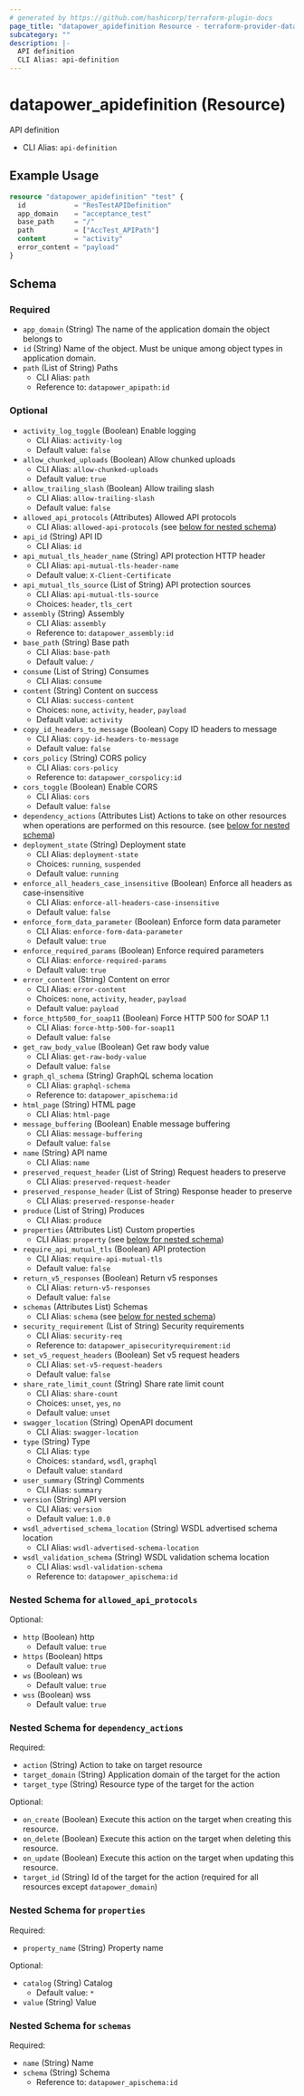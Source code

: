 ```yaml
---
# generated by https://github.com/hashicorp/terraform-plugin-docs
page_title: "datapower_apidefinition Resource - terraform-provider-datapower"
subcategory: ""
description: |-
  API definition
  CLI Alias: api-definition
---
```


# datapower_apidefinition (Resource)

API definition
  - CLI Alias: `api-definition`

## Example Usage

```terraform
resource "datapower_apidefinition" "test" {
  id            = "ResTestAPIDefinition"
  app_domain    = "acceptance_test"
  base_path     = "/"
  path          = ["AccTest_APIPath"]
  content       = "activity"
  error_content = "payload"
}
```

<!-- schema generated by tfplugindocs -->
## Schema

### Required

- `app_domain` (String) The name of the application domain the object belongs to
- `id` (String) Name of the object. Must be unique among object types in application domain.
- `path` (List of String) Paths
  - CLI Alias: `path`
  - Reference to: `datapower_apipath:id`

### Optional

- `activity_log_toggle` (Boolean) Enable logging
  - CLI Alias: `activity-log`
  - Default value: `false`
- `allow_chunked_uploads` (Boolean) Allow chunked uploads
  - CLI Alias: `allow-chunked-uploads`
  - Default value: `true`
- `allow_trailing_slash` (Boolean) Allow trailing slash
  - CLI Alias: `allow-trailing-slash`
  - Default value: `false`
- `allowed_api_protocols` (Attributes) Allowed API protocols
  - CLI Alias: `allowed-api-protocols` (see [below for nested schema](#nestedatt--allowed_api_protocols))
- `api_id` (String) API ID
  - CLI Alias: `id`
- `api_mutual_tls_header_name` (String) API protection HTTP header
  - CLI Alias: `api-mutual-tls-header-name`
  - Default value: `X-Client-Certificate`
- `api_mutual_tls_source` (List of String) API protection sources
  - CLI Alias: `api-mutual-tls-source`
  - Choices: `header`, `tls_cert`
- `assembly` (String) Assembly
  - CLI Alias: `assembly`
  - Reference to: `datapower_assembly:id`
- `base_path` (String) Base path
  - CLI Alias: `base-path`
  - Default value: `/`
- `consume` (List of String) Consumes
  - CLI Alias: `consume`
- `content` (String) Content on success
  - CLI Alias: `success-content`
  - Choices: `none`, `activity`, `header`, `payload`
  - Default value: `activity`
- `copy_id_headers_to_message` (Boolean) Copy ID headers to message
  - CLI Alias: `copy-id-headers-to-message`
  - Default value: `false`
- `cors_policy` (String) CORS policy
  - CLI Alias: `cors-policy`
  - Reference to: `datapower_corspolicy:id`
- `cors_toggle` (Boolean) Enable CORS
  - CLI Alias: `cors`
  - Default value: `false`
- `dependency_actions` (Attributes List) Actions to take on other resources when operations are performed on this resource. (see [below for nested schema](#nestedatt--dependency_actions))
- `deployment_state` (String) Deployment state
  - CLI Alias: `deployment-state`
  - Choices: `running`, `suspended`
  - Default value: `running`
- `enforce_all_headers_case_insensitive` (Boolean) Enforce all headers as case-insensitive
  - CLI Alias: `enforce-all-headers-case-insensitive`
  - Default value: `false`
- `enforce_form_data_parameter` (Boolean) Enforce form data parameter
  - CLI Alias: `enforce-form-data-parameter`
  - Default value: `true`
- `enforce_required_params` (Boolean) Enforce required parameters
  - CLI Alias: `enforce-required-params`
  - Default value: `true`
- `error_content` (String) Content on error
  - CLI Alias: `error-content`
  - Choices: `none`, `activity`, `header`, `payload`
  - Default value: `payload`
- `force_http500_for_soap11` (Boolean) Force HTTP 500 for SOAP 1.1
  - CLI Alias: `force-http-500-for-soap11`
  - Default value: `false`
- `get_raw_body_value` (Boolean) Get raw body value
  - CLI Alias: `get-raw-body-value`
  - Default value: `false`
- `graph_ql_schema` (String) GraphQL schema location
  - CLI Alias: `graphql-schema`
  - Reference to: `datapower_apischema:id`
- `html_page` (String) HTML page
  - CLI Alias: `html-page`
- `message_buffering` (Boolean) Enable message buffering
  - CLI Alias: `message-buffering`
  - Default value: `false`
- `name` (String) API name
  - CLI Alias: `name`
- `preserved_request_header` (List of String) Request headers to preserve
  - CLI Alias: `preserved-request-header`
- `preserved_response_header` (List of String) Response header to preserve
  - CLI Alias: `preserved-response-header`
- `produce` (List of String) Produces
  - CLI Alias: `produce`
- `properties` (Attributes List) Custom properties
  - CLI Alias: `property` (see [below for nested schema](#nestedatt--properties))
- `require_api_mutual_tls` (Boolean) API protection
  - CLI Alias: `require-api-mutual-tls`
  - Default value: `false`
- `return_v5_responses` (Boolean) Return v5 responses
  - CLI Alias: `return-v5-responses`
  - Default value: `false`
- `schemas` (Attributes List) Schemas
  - CLI Alias: `schema` (see [below for nested schema](#nestedatt--schemas))
- `security_requirement` (List of String) Security requirements
  - CLI Alias: `security-req`
  - Reference to: `datapower_apisecurityrequirement:id`
- `set_v5_request_headers` (Boolean) Set v5 request headers
  - CLI Alias: `set-v5-request-headers`
  - Default value: `false`
- `share_rate_limit_count` (String) Share rate limit count
  - CLI Alias: `share-count`
  - Choices: `unset`, `yes`, `no`
  - Default value: `unset`
- `swagger_location` (String) OpenAPI document
  - CLI Alias: `swagger-location`
- `type` (String) Type
  - CLI Alias: `type`
  - Choices: `standard`, `wsdl`, `graphql`
  - Default value: `standard`
- `user_summary` (String) Comments
  - CLI Alias: `summary`
- `version` (String) API version
  - CLI Alias: `version`
  - Default value: `1.0.0`
- `wsdl_advertised_schema_location` (String) WSDL advertised schema location
  - CLI Alias: `wsdl-advertised-schema-location`
- `wsdl_validation_schema` (String) WSDL validation schema location
  - CLI Alias: `wsdl-validation-schema`
  - Reference to: `datapower_apischema:id`

<a id="nestedatt--allowed_api_protocols"></a>
### Nested Schema for `allowed_api_protocols`

Optional:

- `http` (Boolean) http
  - Default value: `true`
- `https` (Boolean) https
  - Default value: `true`
- `ws` (Boolean) ws
  - Default value: `true`
- `wss` (Boolean) wss
  - Default value: `true`


<a id="nestedatt--dependency_actions"></a>
### Nested Schema for `dependency_actions`

Required:

- `action` (String) Action to take on target resource
- `target_domain` (String) Application domain of the target for the action
- `target_type` (String) Resource type of the target for the action

Optional:

- `on_create` (Boolean) Execute this action on the target when creating this resource.
- `on_delete` (Boolean) Execute this action on the target when deleting this resource.
- `on_update` (Boolean) Execute this action on the target when updating this resource.
- `target_id` (String) Id of the target for the action (required for all resources except `datapower_domain`)


<a id="nestedatt--properties"></a>
### Nested Schema for `properties`

Required:

- `property_name` (String) Property name

Optional:

- `catalog` (String) Catalog
  - Default value: `*`
- `value` (String) Value


<a id="nestedatt--schemas"></a>
### Nested Schema for `schemas`

Required:

- `name` (String) Name
- `schema` (String) Schema
  - Reference to: `datapower_apischema:id`
